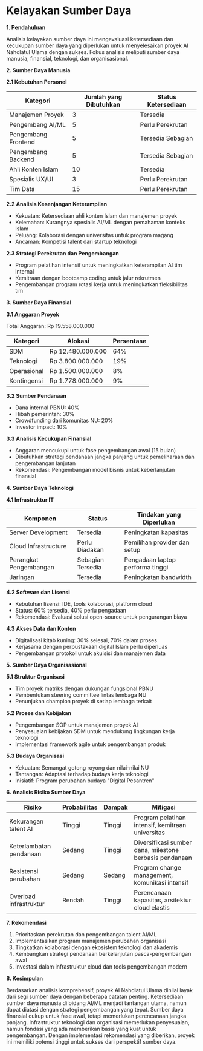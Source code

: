 # Kelayakan Sumber Daya

**1. Pendahuluan**

Analisis kelayakan sumber daya ini mengevaluasi ketersediaan dan kecukupan sumber daya yang diperlukan untuk menyelesaikan proyek AI Nahdlatul Ulama dengan sukses. Fokus analisis meliputi sumber daya manusia, finansial, teknologi, dan organisasional.

**2. Sumber Daya Manusia**

**2.1 Kebutuhan Personel**

| Kategori            | Jumlah yang Dibutuhkan | Status Ketersediaan |
| ------------------- | ---------------------- | ------------------- |
| Manajemen Proyek    | 3                      | Tersedia            |
| Pengembang AI/ML    | 5                      | Perlu Perekrutan    |
| Pengembang Frontend | 5                      | Tersedia Sebagian   |
| Pengembang Backend  | 5                      | Tersedia Sebagian   |
| Ahli Konten Islam   | 10                     | Tersedia            |
| Spesialis UX/UI     | 3                      | Perlu Perekrutan    |
| Tim Data            | 15                     | Perlu Perekrutan    |

**2.2 Analisis Kesenjangan Keterampilan**

* Kekuatan: Ketersediaan ahli konten Islam dan manajemen proyek
* Kelemahan: Kurangnya spesialis AI/ML dengan pemahaman konteks Islam
* Peluang: Kolaborasi dengan universitas untuk program magang
* Ancaman: Kompetisi talent dari startup teknologi

**2.3 Strategi Perekrutan dan Pengembangan**

* Program pelatihan intensif untuk meningkatkan keterampilan AI tim internal
* Kemitraan dengan bootcamp coding untuk jalur rekrutmen
* Pengembangan program rotasi kerja untuk meningkatkan fleksibilitas tim

**3. Sumber Daya Finansial**

**3.1 Anggaran Proyek**

Total Anggaran: Rp 19.558.000.000

| Kategori    | Alokasi           | Persentase |
| ----------- | ----------------- | ---------- |
| SDM         | Rp 12.480.000.000 | 64%        |
| Teknologi   | Rp 3.800.000.000  | 19%        |
| Operasional | Rp 1.500.000.000  | 8%         |
| Kontingensi | Rp 1.778.000.000  | 9%         |

**3.2 Sumber Pendanaan**

* Dana internal PBNU: 40%
* Hibah pemerintah: 30%
* Crowdfunding dari komunitas NU: 20%
* Investor impact: 10%

**3.3 Analisis Kecukupan Finansial**

* Anggaran mencukupi untuk fase pengembangan awal (15 bulan)
* Dibutuhkan strategi pendanaan jangka panjang untuk pemeliharaan dan pengembangan lanjutan
* Rekomendasi: Pengembangan model bisnis untuk keberlanjutan finansial

**4. Sumber Daya Teknologi**

**4.1 Infrastruktur IT**

| Komponen               | Status            | Tindakan yang Diperlukan         |
| ---------------------- | ----------------- | -------------------------------- |
| Server Development     | Tersedia          | Peningkatan kapasitas            |
| Cloud Infrastructure   | Perlu Diadakan    | Pemilihan provider dan setup     |
| Perangkat Pengembangan | Sebagian Tersedia | Pengadaan laptop performa tinggi |
| Jaringan               | Tersedia          | Peningkatan bandwidth            |

**4.2 Software dan Lisensi**

* Kebutuhan lisensi: IDE, tools kolaborasi, platform cloud
* Status: 60% tersedia, 40% perlu pengadaan
* Rekomendasi: Evaluasi solusi open-source untuk pengurangan biaya

**4.3 Akses Data dan Konten**

* Digitalisasi kitab kuning: 30% selesai, 70% dalam proses
* Kerjasama dengan perpustakaan digital Islam perlu diperluas
* Pengembangan protokol untuk akuisisi dan manajemen data

**5. Sumber Daya Organisasional**

**5.1 Struktur Organisasi**

* Tim proyek matriks dengan dukungan fungsional PBNU
* Pembentukan steering committee lintas lembaga NU
* Penunjukan champion proyek di setiap lembaga terkait

**5.2 Proses dan Kebijakan**

* Pengembangan SOP untuk manajemen proyek AI
* Penyesuaian kebijakan SDM untuk mendukung lingkungan kerja teknologi
* Implementasi framework agile untuk pengembangan produk

**5.3 Budaya Organisasi**

* Kekuatan: Semangat gotong royong dan nilai-nilai NU
* Tantangan: Adaptasi terhadap budaya kerja teknologi
* Inisiatif: Program perubahan budaya "Digital Pesantren"

**6. Analisis Risiko Sumber Daya**

| Risiko                  | Probabilitas | Dampak | Mitigasi                                                |
| ----------------------- | ------------ | ------ | ------------------------------------------------------- |
| Kekurangan talent AI    | Tinggi       | Tinggi | Program pelatihan intensif, kemitraan universitas       |
| Keterlambatan pendanaan | Sedang       | Tinggi | Diversifikasi sumber dana, milestone berbasis pendanaan |
| Resistensi perubahan    | Sedang       | Sedang | Program change management, komunikasi intensif          |
| Overload infrastruktur  | Rendah       | Tinggi | Perencanaan kapasitas, arsitektur cloud elastis         |

**7. Rekomendasi**

1. Prioritaskan perekrutan dan pengembangan talent AI/ML
2. Implementasikan program manajemen perubahan organisasi
3. Tingkatkan kolaborasi dengan ekosistem teknologi dan akademis
4. Kembangkan strategi pendanaan berkelanjutan pasca-pengembangan awal
5. Investasi dalam infrastruktur cloud dan tools pengembangan modern

**8. Kesimpulan**

Berdasarkan analisis komprehensif, proyek AI Nahdlatul Ulama dinilai layak dari segi sumber daya dengan beberapa catatan penting. Ketersediaan sumber daya manusia di bidang AI/ML menjadi tantangan utama, namun dapat diatasi dengan strategi pengembangan yang tepat. Sumber daya finansial cukup untuk fase awal, tetapi memerlukan perencanaan jangka panjang. Infrastruktur teknologi dan organisasi memerlukan penyesuaian, namun fondasi yang ada memberikan basis yang kuat untuk pengembangan. Dengan implementasi rekomendasi yang diberikan, proyek ini memiliki potensi tinggi untuk sukses dari perspektif sumber daya.
